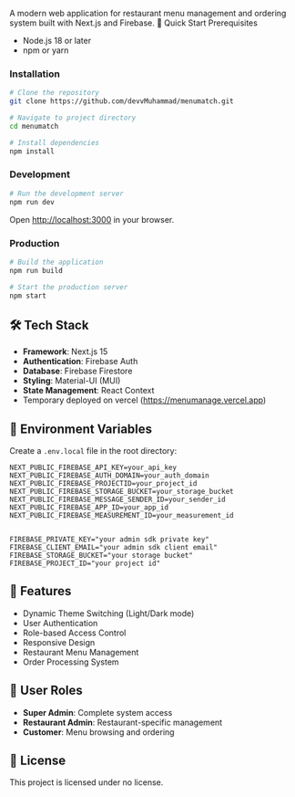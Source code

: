 A modern web application for restaurant menu management and ordering system built with Next.js and Firebase.
 🚀 Quick Start
Prerequisites
- Node.js 18 or later
- npm or yarn

### Installation

```bash
# Clone the repository
git clone https://github.com/devvMuhammad/menumatch.git

# Navigate to project directory
cd menumatch

# Install dependencies
npm install
```

### Development

```bash
# Run the development server
npm run dev
```

Open [http://localhost:3000](http://localhost:3000) in your browser.
### Production
```bash
# Build the application
npm run build

# Start the production server
npm start
```

## 🛠️ Tech Stack

- **Framework**: Next.js 15
- **Authentication**: Firebase Auth
- **Database**: Firebase Firestore
- **Styling**: Material-UI (MUI)
- **State Management**: React Context
- Temporary deployed on vercel (https://menumanage.vercel.app)
## 🔐 Environment Variables
Create a `.env.local` file in the root directory:
```env
NEXT_PUBLIC_FIREBASE_API_KEY=your_api_key
NEXT_PUBLIC_FIREBASE_AUTH_DOMAIN=your_auth_domain
NEXT_PUBLIC_FIREBASE_PROJECTID=your_project_id
NEXT_PUBLIC_FIREBASE_STORAGE_BUCKET=your_storage_bucket
NEXT_PUBLIC_FIREBASE_MESSAGE_SENDER_ID=your_sender_id
NEXT_PUBLIC_FIREBASE_APP_ID=your_app_id
NEXT_PUBLIC_FIREBASE_MEASUREMENT_ID=your_measurement_id


FIREBASE_PRIVATE_KEY="your admin sdk private key"
FIREBASE_CLIENT_EMAIL="your admin sdk client email"
FIREBASE_STORAGE_BUCKET="your storage bucket"
FIREBASE_PROJECT_ID="your project id" 
```

## 🎨 Features

- Dynamic Theme Switching (Light/Dark mode)
- User Authentication
- Role-based Access Control
- Responsive Design
- Restaurant Menu Management
- Order Processing System

## 📱 User Roles

- **Super Admin**: Complete system access
- **Restaurant Admin**: Restaurant-specific management
- **Customer**: Menu browsing and ordering



## 📄 License
This project is licensed under no license.
